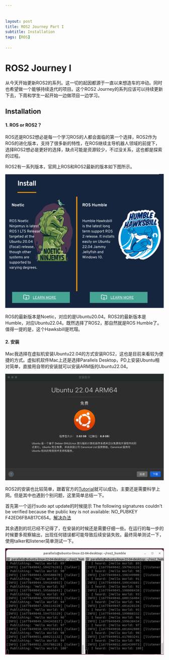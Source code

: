 ```yaml
---


layout: post
title: ROS2 Journey Part I
subtitle: Installation
tags: [ROS]

---
```


<head>
    <script src="https://cdn.mathjax.org/mathjax/latest/MathJax.js?config=TeX-AMS-MML_HTMLorMML" type="text/javascript"></script>
    <script type="text/x-mathjax-config">
        MathJax.Hub.Config({
            tex2jax: {
            skipTags: ['script', 'noscript', 'style', 'textarea', 'pre'],
            inlineMath: [['$','$']]
            }
        });
    </script>
</head>


# ROS2 Journey I



从今天开始更新ROS2的系列。这一切的起因都源于一直以来想造车的冲动。同时也希望做一个能够持续迭代的项目。这个ROS2 Journey的系列应该可以持续更新下去，下周和学生一起开始一边做项目一边学习。



## Installation

#### 1. ROS or ROS2？

ROS还是ROS2想必是每一个学习ROS的人都会面临的第一个选择，ROS2作为ROS的进化版本，支持了很多新的特性，在ROS继续主导机器人领域的前提下，选择ROS2想必是更好的选择，缺点可能是资源较少，不过没关系，这也都是探索的过程。

ROS2有一系列版本，官网上ROS和ROS2最新的版本如下图所示。

![](/img/2023-03-03_20-22-44.png)

ROS的最新版本是Noetic，对应的是Ubuntu20.04。ROS2的最新版本是Humble，对应Ubuntu22.04。既然选择了ROS2，那自然就是ROS Humble了。值得一提的是，这个Hawksbill是玳瑁。

#### 2. 安装

Mac我选择在虚拟机安装Ubuntu22.04的方式安装ROS2，这也是目前来看较为便捷的方式。虚拟机软件Mac上还是选择Parallels Desktop，PD上安装Ubuntu相对简单，直接用自带的安装就可以安装ARM版的Ubuntu22.04。

![](/img/2023-03-03_20-52-17.png)

ROS2的安装也比较简单，跟着官方的[Tutorial](https://docs.ros.org/en/humble/Installation/Alternatives/Ubuntu-Development-Setup.html)就可以成功，主要还是需要科学上网。但是其中也遇到个别问题，这里简单总结一下。

首先第一个运行sudo apt update的时候提示  The following signatures couldn't be verified because the public key is not available: NO_PUBKEY F42ED6FBAB17C654。[解决办法](https://blog.csdn.net/shanpenghui/article/details/90755148)

其余遇到的坑已经不记得了，在安装的时候还是需要仔细一些。在运行的每一步的时候要多观察输出，出现任何错误都可能导致后续安装失败。最终简单测试一下，使用talker和listener简单测试一下。

![](/img/2023-03-03_21-11-02.png)
